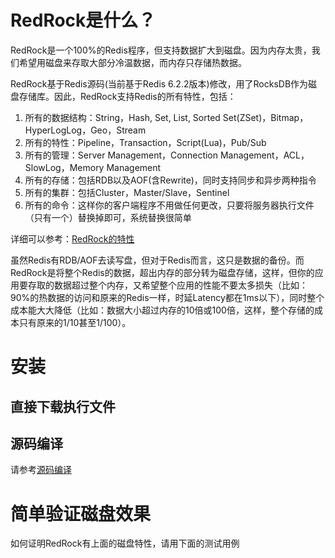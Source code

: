 # RedRock是什么？

RedRock是一个100%的Redis程序，但支持数据扩大到磁盘。因为内存太贵，我们希望用磁盘来存取大部分冷温数据，而内存只存储热数据。

RedRock基于Redis源码(当前基于Redis 6.2.2版本)修改，用了RocksDB作为磁盘存储库。因此，RedRock支持Redis的所有特性，包括：

1. 所有的数据结构：String，Hash, Set, List, Sorted Set(ZSet)，Bitmap，HyperLogLog，Geo，Stream
2. 所有的特性：Pipeline，Transaction，Script(Lua)，Pub/Sub
3. 所有的管理：Server Management，Connection Management，ACL，SlowLog，Memory Management
4. 所有的存储：包括RDB以及AOF(含Rewrite)，同时支持同步和异步两种指令
5. 所有的集群：包括Cluster，Master/Slave，Sentinel
6. 所有的命令：这样你的客户端程序不用做任何更改，只要将服务器执行文件（只有一个）替换掉即可，系统替换很简单

详细可以参考：[RedRock的特性](features.md)

虽然Redis有RDB/AOF去读写盘，但对于Redis而言，这只是数据的备份。而RedRock是将整个Redis的数据，超出内存的部分转为磁盘存储，这样，但你的应用要存取的数据超过整个内存，又希望整个应用的性能不要太多损失（比如：90%的热数据的访问和原来的Redis一样，时延Latency都在1ms以下），同时整个成本能大大降低（比如：数据大小超过内存的10倍或100倍，这样，整个存储的成本只有原来的1/10甚至1/100）。

# 安装

## 直接下载执行文件

## 源码编译

请参考[源码编译](source-build.md)

# 简单验证磁盘效果

如何证明RedRock有上面的磁盘特性，请用下面的测试用例